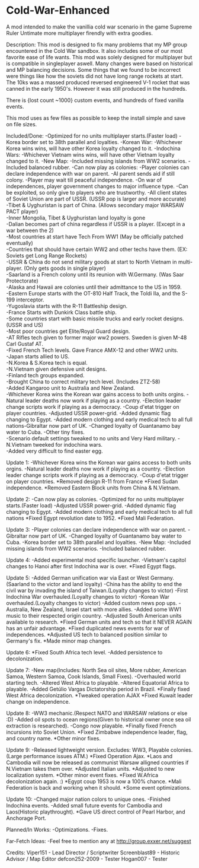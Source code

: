 # Cold-War-Enhanced
A mod intended to make the vanillia cold war scenario in the game Supreme Ruler Untimate more multiplayer firendly with extra goodies.

Description:
This mod is designed to fix many problems that my MP group encountered in the Cold War sandbox. It also includes some of
our most favorite ease of life wants. This mod was solely designed for multiplayer but is compatible in singleplayer
aswell. Many changes were based on historical and MP balancing decisions. Some things that we found to be incorrect were
things like how the soviets did not have long range rockets at start. The 10ks was a massed produced reversed engineered
V-1 rocket that was canned in the early 1950's. However it was still produced in the hundreds.

There is {lost count ~1000} custom events, and hundreds of fixed vanilla events.

This mod uses as few files as possible to keep the install simple and save on file sizes.

Included/Done:
-Optimized for no units multiplayer starts.(Faster load)
-Korea border set to 38th parallel and loyalties.
-Korean War:
	-Whichever Korea wins wins, will have other Korea loyalty changed to it.
-Indochina Wars:
	-Whichever Vietnam wins wins, will have other Vietnam loyalty changed to it.
-New Map:
	-Included missing islands from WW2 scenarios.
	-Included balanced rubber.
-Can now play as colonies:
		-Player colonies can declare independence with war on parent.
		-AI parent sends aid if still colony.
		-Player may wait till peaceful independence.
		-On war of independences, player government changes to major influence type.
		-Can be exploited, so only give to players who are trustworthy.
-All client states of Soviet Union are part of USSR. (USSR pop is larger and more accurate)                                  
-Tibet & Uyghuristan is part of China. (Allows secondary major WARSAW PACT player)                                            
-Inner Mongolia, Tibet & Uyghuristan land loyalty is gone                                                                    
-Dalian becomes part of china regardless if USSR is a player. (Except in a war between the 2)                                
-Most countries at start have Tech From WW1 (May be officially patched eventually)                                         
-Countries that should have certain WW2 and other techs have them. (EX: Soviets get Long Range Rockets)                      
-USSR & China do not send military goods at start to North Vietnam in multi-player. (Only gets goods in single player)      
-Saarland is a French colony until its reunion with W.Germany. (Was Saar Protectorate)                                       
-Alaska and Hawaii are colonies until their admittance to the US in 1959.                                                    
-Eastern Europe starts with the OT-810 Half Track, the Toldi IIa, and the S-199 interceptor.                                 
-Yugoslavia starts with the R-11 Battleship design.                                                                   
-France Starts with Dunkirk Class battle ship.                                                                               
-Some countries start with basic missile trucks and early rocket designs. (USSR and US)                                      
-Most poor countries get Elite/Royal Guard design.                                                                           
-AT Rifles tech given to former major ww2 powers. Sweden is given M-48 Carl Gustaf AT.                                       
-Fixed French Tech levels. Gave France AMX-12 and other WW2 units.                                                           
-Japan starts allied to US.                                                                                                  
-N.Korea & S.Korea tech is equal.                                                                                            
-N.Vietnam given defensive unit designs.                                                                                     
-Finland tech groups expanded.                                                                                               
-Brought China to correct military tech level. (Includes ZTZ-58)                                                             
-Added Kangaroo unit to Australia and New Zealand.           
-Whichever Korea wins the Korean war gains access to both units orgins.
-Natural leader deaths now work if playing as a country.
-Election leader change scripts work if playing as a democracy.
-Coup d'etat trigger on player countries.
-Adjusted USSR power-grid.
-Added dynamic flag changing to Egypt.
-Added modern clothing and early medical tech to all full nations-Gibraltar now part of UK.
-Changed loyalty of Guantanamo bay water to Cuba.
-Other tiny fixes.                                                                                                            
-Scenario default settings tweaked to no units and Very Hard military.
-N.Vietnam tweeked for indochina wars.                                                       
-Added very difficult to find easter egg.                                                                                    


Update 1:
-Whichever Korea wins the Korean war gains access to both units orgins.
-Natural leader deaths now work if playing as a country.
-Election leader change scripts work if playing as a democracy.
-Coup d'etat trigger on player countries. 
*Removed design R-11 from France
*Fixed Sudan independence.
*Removed Eastern Block units from China & N.Vietnam.

Update 2:
-Can now play as colonies. 
-Optimized for no units multiplayer starts.(Faster load)
-Adjusted USSR power-grid.
-Added dynamic flag changing to Egypt.
-Added modern clothing and early medical tech to all full nations
*Fixed Egypt revolution date to 1952.
*Fixed Mali Federation.

Update 3:
-Player colonies can declare independence with war on parent.
-Gibraltar now part of UK.
-Changed loyalty of Guantanamo bay water to Cuba.
-Korea border set to 38th parallel and loyalties.
-New Map:
	-Included missing islands from WW2 scenarios.
	-Included balanced rubber.

Update 4:
-Added experimental mod specific launcher.
-Vietnam's capitol changes to Hanoi after first Indochina war is over.
*Fixed Egypt flags.

Update 5:
-Added German unification war via East or West Germany.(Saarland to the victor and land loyalty) 
-China has the ability to end the civil war by invading the island of Taiwan.(Loyalty changes to victor)
-First Indochina War overhauled.(Loyalty changes to victor)
-Korean War overhauled.(Loyalty changes to victor)
-Added custom news pop ups.
-Australia, New Zealand, Israel start with more allies.
-Added some WW1 music to their respected origin country. 
-Adjusted South American units available to research.
*Fixed German units and tech so that it NEVER AGAIN has an unfair advantage.
*Fixed duplicated news events for war of independences.
*Adjusted US tech to balanced position similar to Germany's fix.
*Made minor map changes.

Update 6:
*Fixed South Africa tech level.
-Added persistence to decolonization.

Update 7:
-New map(Includes: North Sea oil sites, More rubber, American Samoa, Western Samoa, Cook Islands, Small Fixes).
-Overhauled world starting tech.
-Altered West Africa to playable.
-Altered Equatorial Africa to playable.
-Added Getúlio Vargas Dictatorship period in Brazil.
*Finally fixed West Africa decolonization.
*Tweaked operation AJAX
*Fixed Kuwait leader change on independence.

Update 8:
-WW3 mechanic.(Respect NATO and WARSAW relations or else :D)
-Added oil spots to ocean regions(Given to historical owner once sea oil extraction is researched).
-Congo now playable.
*Finally fixed French incursions into Soviet Union.
*Fixed Zimbabwe independence leader, flag, and country name.
*Other minor fixes. 

Update 9:
-Released lightweight version.
	Excludes:
		WW3, Playable colonies.
		(Large performance issues ATM.)
*Fixed Operation Ajax.
*Laos and Cambodia will now be released as communist Warsaw alligned countries if N.Vietnam takes them over.
*Adjusted Italian units.
*Adjusted to new localization system.
*Other minor event fixes.
*Fixed W.Africa decolonization again. :)
*Egypt coup 1953 is now a 100% chance.
*Mali Federation is back and working when it should.
*Some event optimizations.

Update 10:
-Changed major nation colors to unique ones.
-Finished Indochina events.
-Added small future events for Cambodia and Laos(Historic playthrought).
*Gave US direct control of Pearl Harbor, and Anchorage Port.

Planned/In Works:
-Optimizations.
-Fixes.

Far-Fetch Ideas:
-Feel free to mention any at http://group.exxer.net/suggest

Credits:
Viper151       - Lead Director / Scriptwriter
Screenblast89  - Historic Advisor / Map Editor
defcon252-2009 - Tester
Hogan007 - Tester

